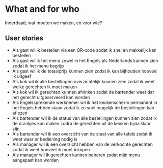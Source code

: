 # What and for who

Inderdaad, wat moeten we maken, en voor wie?

## User stories

- Als gast wil ik bestellen via een QR-code zodat ik snel en makkelijk kan bestellen
- Als gast wil ik het menu zowel in het Engels als Nederlands kunnen zien zodat ik het menu begrijp
- Als gast wil ik de totaalprijs kunnen zien zodat ik kan bijhouden hoeveel ik uitgeef
- Als kok wil ik alle bestellingen overzichtelijk kunnen zien zodat ik weet welke gerechten ik moet maken
- Als kok wil ik gerechten kunnen afvinken zodat de bartender weet dat het gerecht uitgeserveerd kan worden
- Als Engelssprekende werknemer wil ik het keukenscherm permanent in het Engels hebben staan zodat ik zo snel mogelijk de bestellingen kan aflezen
- Als bartender wil ik de status van alle bestellingen kunnen zien zodat ik de drankjes kan maken zodra de gerechten uit de keuken bijna klaar zijn.
- Als bartender wil ik een overzicht van de staat van alle tafels zodat ik weet waar er bediening nodig is
- Als manager wil ik een overzicht hebben van de verkochte gerechten zodat ik weet hoeveel ik moet inkopen
- Als manager wil ik gerechten kunnen beheren zodat mijn menu aangepast kan worden
